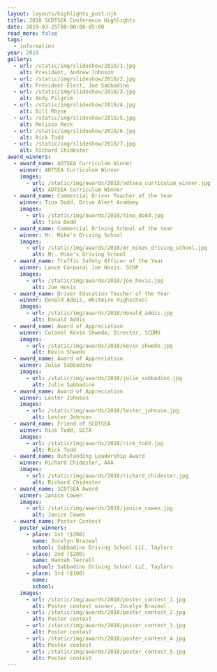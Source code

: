 ```yaml
---
layout: layouts/highlights_post.njk
title: 2018 SCDTSEA Conference Highlights
date: 2019-03-25T00:00:00-05:00
read_more: false
tags:
  - information
year: 2018
gallery:
  - url: /static/img/slideshow/2018/1.jpg
    alt: President, Andrew Johnson
  - url: /static/img/slideshow/2018/2.jpg
    alt: President-Elect, Joe Sabbadino
  - url: /static/img/slideshow/2018/3.jpg
    alt: Andy Pilgrim
  - url: /static/img/slideshow/2018/4.jpg
    alt: Bill Rhyne
  - url: /static/img/slideshow/2018/5.jpg
    alt: Melissa Reck
  - url: /static/img/slideshow/2018/6.jpg
    alt: Rick Todd
  - url: /static/img/slideshow/2018/7.jpg
    alt: Richard Chidester
award_winners:
  - award_name: ADTSEA Curriculum Winner
    winner: ADTSEA Curriculum Winner
    images:
      - url: /static/img/awards/2018/adtsea_curriculum_winner.jpg
        alt: ADTSEA Curriculum Winner
  - award_name: Commercial Driver Teacher of the Year
    winner: Tina Dodd, Drive Alert Academy
    images:
      - url: /static/img/awards/2018/tina_dodd.jpg
        alt: Tina Dodd
  - award_name: Commercial Driving School of the Year
    winner: Mr. Mike's Driving School
    images:
      - url: /static/img/awards/2018/mr_mikes_driving_school.jpg
        alt: Mr. Mike's Driving School
  - award_name: Traffic Safety Officer of the Year
    winner: Lance Corporal Joe Hovis, SCHP
    images:
      - url: /static/img/awards/2018/joe_hovis.jpg
        alt: Joe Hovis
  - award_name: Driver Education Teacher of the Year
    winner: Donald Addis, Whitmire Highschool
    images:
      - url: /static/img/awards/2018/donald_addis.jpg
        alt: Donald Addis
  - award_name: Award of Appreciation
    winner: Colonel Kevin Shwedo, Director, SCDMV
    images:
      - url: /static/img/awards/2018/kevin_shwedo.jpg
        alt: Kevin Shwedo
  - award_name: Award of Appreciation
    winner: Julie Sabbadino
    images:
      - url: /static/img/awards/2018/julie_sabbadino.jpg
        alt: Julie Sabbadino
  - award_name: Award of Appreciation
    winner: Lester Johnson
    images:
      - url: /static/img/awards/2018/lester_johnson.jpg
        alt: Lester Johnson
  - award_name: Friend of SCDTSEA
    winner: Rick Todd, SCTA
    images:
      - url: /static/img/awards/2018/rick_todd.jpg
        alt: Rick Todd
  - award_name: Outstanding Leadership Award
    winner: Richard Chidester, AAA
    images:
      - url: /static/img/awards/2018/richard_chidester.jpg
        alt: Richard Chidester
  - award_name: SCDTSEA Award
    winner: Janice Cowen
    images:
      - url: /static/img/awards/2018/janice_cowen.jpg
        alt: Janice Cowen
  - award_name: Poster Contest
    poster_winners:
      - place: 1st ($300)
        name: Jocelyn Brazeal
        school: Sabbadino Driving School LLC, Taylors
      - place: 2nd ($200)
        name: Hannah Terrell
        school: Sabbadino Driving School LLC, Taylors
      - place: 3rd ($100)
        name:
        school:
    images:
      - url: /static/img/awards/2018/poster_contest_1.jpg
        alt: Poster contest winner, Jocelyn Brazeal
      - url: /static/img/awards/2018/poster_contest_2.jpg
        alt: Poster contest
      - url: /static/img/awards/2018/poster_contest_3.jpg
        alt: Poster contest
      - url: /static/img/awards/2018/poster_contest_4.jpg
        alt: Poster contest
      - url: /static/img/awards/2018/poster_contest_5.jpg
        alt: Poster contest
---
```

